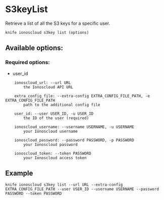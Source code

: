 # S3keyList

Retrieve a list of all the S3 keys for a specific user.

```text
knife ionoscloud s3key list (options)
```

## Available options:

### Required options:

* user\_id

```text
    ionoscloud_url: --url URL
        the Ionoscloud API URL

    extra_config_file: --extra-config EXTRA_CONFIG_FILE_PATH, -e EXTRA_CONFIG_FILE_PATH
        path to the additional config file

    user_id: --user USER_ID, -u USER_ID
        the ID of the user (required)

    ionoscloud_username: --username USERNAME, -u USERNAME
        your Ionoscloud username

    ionoscloud_password: --password PASSWORD, -p PASSWORD
        your Ionoscloud password

    ionoscloud_token: --token PASSWORD
        your Ionoscloud access token

```
## Example

```text
knife ionoscloud s3key list --url URL --extra-config EXTRA_CONFIG_FILE_PATH --user USER_ID --username USERNAME --password PASSWORD --token PASSWORD
```
